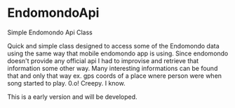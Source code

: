 EndomondoApi
============

Simple Endomondo Api Class


Quick and simple class designed to access some of the Endomondo data using the same way that mobile endomondo app is using. 
Since endomondo doesn't provide any official api I had to improvise and retrieve that information some other way. Many interesting informations can be found that and only that way ex. gps coords of a place wnere person were when song started to play. 0.o! Creepy. I know. 


This is a early version and will be developed.
